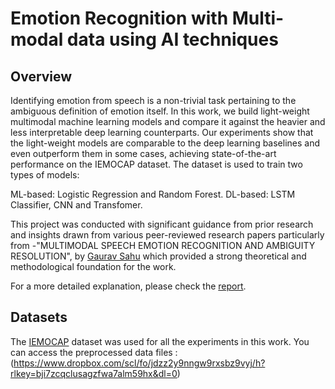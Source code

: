 # Emotion Recognition with Multi-modal data using AI techniques
## Overview
Identifying emotion from speech is a non-trivial task pertaining to the ambiguous definition of emotion itself. In this work, we build light-weight multimodal machine learning models and compare it against the heavier and less interpretable deep learning counterparts. Our experiments show that the light-weight models are comparable to the deep learning baselines and even outperform them in some cases, achieving state-of-the-art performance on the IEMOCAP dataset.
The dataset is used to train two types of models:

ML-based: Logistic Regression and Random Forest.
DL-based: LSTM Classifier, CNN and Transfomer.

This project was conducted with significant guidance from prior research and insights drawn from various peer-reviewed research papers particularly from -"MULTIMODAL SPEECH EMOTION RECOGNITION AND AMBIGUITY RESOLUTION", by [Gaurav Sahu](https://github.com/Anshika101/Minor_Dissertation/blob/main/Paper%20Review.pdf) which provided a strong theoretical and methodological foundation for the work.

For a more detailed explanation, please check the [report](https://github.com/Anshika101/Minor_Dissertation/blob/main/Report%20(1).pdf).
## Datasets
The [IEMOCAP](https://github.com/Anshika101/Minor_Dissertation/blob/main/IEMOCAP.pdf) dataset was used for all the experiments in this work.
You can access the preprocessed data files :
(https://www.dropbox.com/scl/fo/jdzz2y9nngw9rxsbz9vyj/h?rlkey=bji7zcqclusagzfwa7alm59hx&dl=0)
